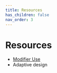 ```yaml
---
title: Resources
has_children: false
nav_order: 3
---
```



# Resources

- [Modifier Use](https://chrisbanes.me/posts/always-provide-a-modifier/)
- Adaptive design

